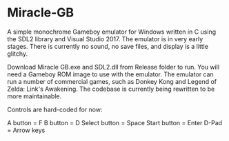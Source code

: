 # Miracle-GB
A simple monochrome Gameboy emulator for Windows written in C using the SDL2 library and Visual Studio 2017.  The emulator is in very early stages.  There is currently no sound, no save files, and display is a little glitchy.

Download Miracle GB.exe and SDL2.dll from Release folder to run.  You will need a Gameboy ROM image to use with the emulator.   The emulator can run a number of commercial games, such as Donkey Kong and Legend of Zelda: Link's Awakening.
The codebase is currently being rewritten to be more maintainable.

Controls are hard-coded for now:

A button = F  B button = D  Select button = Space Start button = Enter  D-Pad = Arrow keys
